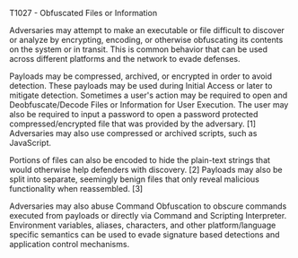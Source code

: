 T1027 - Obfuscated Files or Information

Adversaries may attempt to make an executable or file difficult to discover or analyze by encrypting, encoding, or otherwise obfuscating its contents on the system or in transit. This is common behavior that can be used across different platforms and the network to evade defenses.

Payloads may be compressed, archived, or encrypted in order to avoid detection. These payloads may be used during Initial Access or later to mitigate detection. Sometimes a user's action may be required to open and Deobfuscate/Decode Files or Information for User Execution. The user may also be required to input a password to open a password protected compressed/encrypted file that was provided by the adversary. [1] Adversaries may also use compressed or archived scripts, such as JavaScript.

Portions of files can also be encoded to hide the plain-text strings that would otherwise help defenders with discovery. [2] Payloads may also be split into separate, seemingly benign files that only reveal malicious functionality when reassembled. [3]

Adversaries may also abuse Command Obfuscation to obscure commands executed from payloads or directly via Command and Scripting Interpreter. Environment variables, aliases, characters, and other platform/language specific semantics can be used to evade signature based detections and application control mechanisms.
